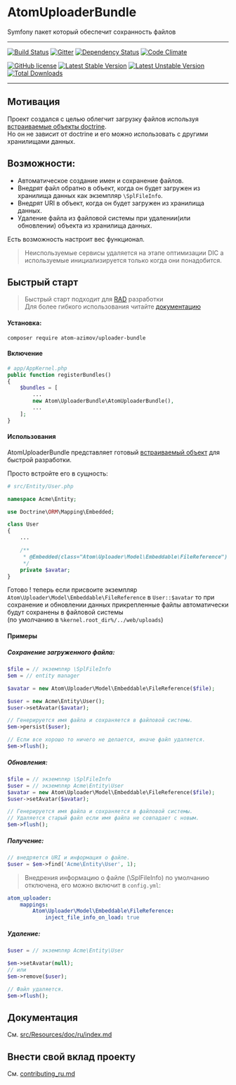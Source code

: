 AtomUploaderBundle
====

Symfony пакет который обеспечит сохранность файлов

---

[![Build Status](https://travis-ci.org/atom-azimov/uploader-bundle.svg?branch=master)](https://travis-ci.org/atom-azimov/uploader-bundle)
[![Gitter](https://badges.gitter.im/atom-azimov/uploader-bundle.svg)](https://gitter.im/atom-azimov/uploader-bundle?utm_source=badge&utm_medium=badge&utm_campaign=pr-badge&utm_content=badge)
[![Dependency Status](https://www.versioneye.com/user/projects/56e910044e714c004f4d09be/badge.svg?style=flat)](https://www.versioneye.com/user/projects/56e910044e714c004f4d09be)
[![Code Climate](https://codeclimate.com/github/atom-azimov/uploader-bundle/badges/gpa.svg)](https://codeclimate.com/github/atom-azimov/uploader-bundle)

[![GitHub license](https://img.shields.io/badge/license-MIT-blue.svg)](LICENSE)
[![Latest Stable Version](https://poser.pugx.org/atom-azimov/uploader-bundle/v/stable)](https://packagist.org/packages/atom-azimov/uploader-bundle)
[![Latest Unstable Version](https://poser.pugx.org/atom-azimov/uploader-bundle/v/unstable)](https://packagist.org/packages/atom-azimov/uploader-bundle)
[![Total Downloads](https://poser.pugx.org/atom-azimov/uploader-bundle/downloads)](https://packagist.org/packages/atom-azimov/uploader-bundle)

---

Мотивация
---

Проект создался с целью облегчит загрузку файлов используя [встраиваемые объекты doctrine][embeddables].<br />
Но он не зависит от doctrine и его можно использовать с другими хранилищами данных.

Возможности:
---

- Автоматическое создание имен и сохранение файлов.
- Внедрят файл обратно в объект, когда он будет загружен из хранилища данных как экземпляр `\SplFileInfo`.
- Внедрят URI в объект, когда он будет загружен из хранилища данных.
- Удаление файла из файловой системы при удалении(или обновлении) объекта из хранилища данных.

Есть возможность настроит вес функционал.

> Неиспользуемые сервисы удаляется на этапе оптимизации DIC
 а используемые инициализируется только когда они понадобится.

Быстрый старт
---

> Быстрый старт подходит для [RAD] разработки<br />
> Для более гибкого использования читайте [документацию][documentation]

#### Установка:
```
composer require atom-azimov/uploader-bundle
```

#### Включение
```php
# app/AppKernel.php
public function registerBundles()
{
    $bundles = [
        ...
        new Atom\UploaderBundle\AtomUploaderBundle(),
        ...
    ];
}
```

#### Использования

AtomUploaderBundle представляет готовый
[встраиваемый объект][embeddables] для быстрой разработки.

Просто встройте его в сущность:
```php
# src/Entity/User.php

namespace Acme\Entity;

use Doctrine\ORM\Mapping\Embedded;

class User
{
    ...

    /**
     * @Embedded(class="Atom\Uploader\Model\Embeddable\FileReference")
     */
    private $avatar;
}
```

Готово ! теперь если присвоите экземпляр `Atom\Uploader\Model\Embeddable\FileReference` в `User::$avatar`
то при сохранение и обновлении данных
прикрепленные файлы автоматически будут сохранены в файловой системы <br />
(по умолчанию в `%kernel.root_dir%/../web/uploads`)

#### Примеры

##### Сохранение загруженного файла:
```php
$file = // экземпляр \SplFileInfo
$em = // entity manager

$avatar = new Atom\Uploader\Model\Embeddable\FileReference($file);

$user = new Acme\Entity\User();
$user->setAvatar($avatar);

// Генерируется имя файла и сохраняется в файловой системы.
$em->persist($user);

// Если все хорошо то ничего не делается, иначе файл удаляется.
$em->flush();
```

##### Обновления:
```php
$file = // экземпляр \SplFileInfo
$user = // экземпляр Acme\Entity\User
$avatar = new Atom\Uploader\Model\Embeddable\FileReference($file);
$user->setAvatar($avatar);

// Генерируется имя файла и сохраняется в файловой системы.
// Удаляется старый файл если имя файла не совпадает с новым.
$em->flush();
```
##### Получение:
```php
// внедряется URI и информация о файле.
$user = $em->find('Acme\Entity\User', 1);
```
> Внедрения информацию о файле (\SplFileInfo) по умолчанию отключена,
> его можно включит в `config.yml`:
```yaml
atom_uploader:
    mappings:
        Atom\Uploader\Model\Embeddable\FileReference:
            inject_file_info_on_load: true
```

##### Удаление:
```php
$user = // экземпляр Acme\Entity\User

$em->setAvatar(null);
// или
$em->remove($user);

// Файл удаляется.
$em->flush();
```


Документация
---

См. [src/Resources/doc/ru/index.md][documentation]

Внести свой вклад проекту
---

См. [contributing_ru.md][contributing]

[embeddables]: http://doctrine-orm.readthedocs.org/projects/doctrine-orm/en/latest/tutorials/embeddables.html
[RAD]: https://ru.wikipedia.org/wiki/RAD_(%D0%BF%D1%80%D0%BE%D0%B3%D1%80%D0%B0%D0%BC%D0%BC%D0%B8%D1%80%D0%BE%D0%B2%D0%B0%D0%BD%D0%B8%D0%B5)
[documentation]: src/Resources/doc/ru/index.md
[contributing]: contributing_ru.md